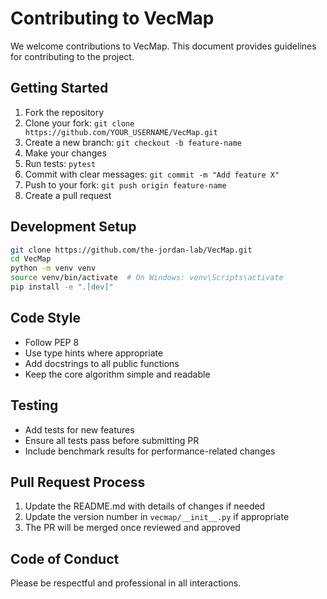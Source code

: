 # Contributing to VecMap

We welcome contributions to VecMap. This document provides guidelines for contributing to the project.

## Getting Started

1. Fork the repository
2. Clone your fork: `git clone https://github.com/YOUR_USERNAME/VecMap.git`
3. Create a new branch: `git checkout -b feature-name`
4. Make your changes
5. Run tests: `pytest`
6. Commit with clear messages: `git commit -m "Add feature X"`
7. Push to your fork: `git push origin feature-name`
8. Create a pull request

## Development Setup

```bash
git clone https://github.com/the-jordan-lab/VecMap.git
cd VecMap
python -m venv venv
source venv/bin/activate  # On Windows: venv\Scripts\activate
pip install -e ".[dev]"
```

## Code Style

- Follow PEP 8
- Use type hints where appropriate
- Add docstrings to all public functions
- Keep the core algorithm simple and readable

## Testing

- Add tests for new features
- Ensure all tests pass before submitting PR
- Include benchmark results for performance-related changes

## Pull Request Process

1. Update the README.md with details of changes if needed
2. Update the version number in `vecmap/__init__.py` if appropriate
3. The PR will be merged once reviewed and approved

## Code of Conduct

Please be respectful and professional in all interactions. 
